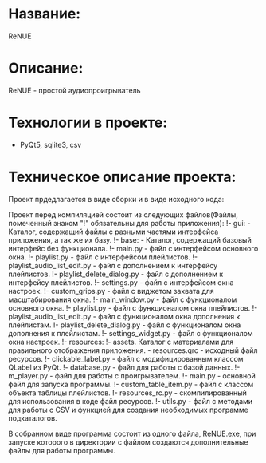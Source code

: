 # Название: 
ReNUE

# Описание:
ReNUE - простой аудиопроигрыватель

# Технологии в проекте: 
- PyQt5, sqlite3, csv

# Техническое описание проекта: 
Проект прдедлагается в виде сборки и в виде исходного кода:

Проект перед компиляцией состоит из следующих файлов(Файлы, помеченный знаком "!" обязательны для работы приложения):
    !- gui: - Каталог, содержащий файлы с разными частями интерфейса приложения, а так же их базу.
        !- base: - Каталог, содержащий базовый интерфейс без функционала.
            !- main.py - файл с интерфейсом основного окна.
            !- playlist.py - файл с интерфейсом плейлистов.
            !- playlist_audio_list_edit.py - файл с дополнением к интерфейсу плейлистов.
            !- playlist_delete_dialog.py - файл с дополнением к интерфейсу плейлистов.
            !- settings.py - файл с интерфейсом окна настроек.
        !- custom_grips.py - файл с виджетом захвата для масштабирования окна.
        !- main_window.py - файл с функционалом основного окна.
        !- playlist.py - файл с функционалом окна плейлистов.
        !- playlist_audio_list_edit.py - файл с функционалом окна дополнения к плейлистам.
        !- playlist_delete_dialog.py - файл с функционалом окна дополнения к плейлистам.
        !- settings_widget.py - файл с функционалом окна настроек.
    !- resources:
        !- assets. Каталог с материалами для правильного отображения приложения.
         - resources.qrc - исходный файл ресурсов.
    !- clickable_label.py - файл с модифицированным классом QLabel из PyQt.
    !- database.py - файл для работы с базой данных.
    !- m_player.py - файл для работы с проигрывателем.
    !- main.py - основной файл для запуска программы.
    !- custom_table_item.py - файл с классом объекта таблицы плейлистов.
    !- resources_rc.py - скомпилированный для использования в коде файл ресурсов.
    !- utils.py - файл с методами для работы с CSV и функцией для создания необходимых программе подкаталогов.

В собранном виде программа состоит из одного файла, ReNUE.exe, при запуске которого в директории с файлом создаются дополнительные файлы для работы программы.
